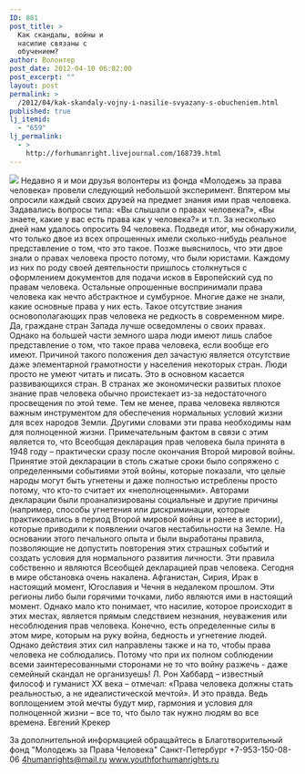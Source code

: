 ```yaml
---
ID: 881
post_title: >
  Как скандалы, войны и
  насилие связаны с
  обучением?
author: Волонтер
post_date: 2012-04-10 06:02:00
post_excerpt: ""
layout: post
permalink: >
  /2012/04/kak-skandaly-vojny-i-nasilie-svyazany-s-obucheniem.html
published: true
lj_itemid:
  - "659"
lj_permalink:
  - >
    http://forhumanright.livejournal.com/168739.html
---
```

<img src="http://cs5338.vk.com/u132145096/132409092/x_5b26039f.jpg" /> Недавно я и мои друзья волонтеры из фонда «Молодежь за права человека» провели следующий небольшой эксперимент. Впятером мы опросили каждый своих друзей на предмет знания ими прав человека. Задавались вопросы типа: «Вы слышали о правах человека?», «Вы знаете, какие у вас есть права как у человека?» и т.п. За несколько дней нам удалось опросить 94 человека. Подведя итог, мы обнаружили, что только двое из всех опрошенных имели сколько-нибудь реальное представление о том, что это такое.
Позже выяснилось, что эти двое знали о правах человека просто потому, что были юристами. Каждому из них по роду своей деятельности пришлось столкнуться с оформлением документов для подачи исков в Европейский суд по правам человека. Остальные опрошенные воспринимали права человека как нечто абстрактное и сумбурное. Многие даже не знали, какие основные права у них есть.
Такое отсутствие знания основополагающих прав человека не редкость в современном мире. Да, граждане стран Запада лучше осведомлены о своих правах. Однако на большей части земного шара люди имеют лишь слабое представление о том, что такое права человека, если вообще его имеют. Причиной такого положения дел зачастую является отсутствие даже элементарной грамотности у населения некоторых стран. Люди просто не умеют читать и писать. Это в основном касается развивающихся стран. В странах же экономически развитых плохое знание прав человека обычно проистекает из-за недостаточного просвещения по этой теме.
Тем не менее, права человека являются важным инструментом для обеспечения нормальных условий жизни для всех народов Земли. Другими словами эти права необходимы нам для полноценной жизни. Примечательным фактом в связи с этим является то, что Всеобщая декларация прав человека была принята в 1948 году – практически сразу после окончания Второй мировой войны. Принятие этой декларации в столь сжатые сроки было сопряжено с определенными событиями этой войны, которые показали, что целые народы могут быть угнетены и даже полностью истреблены просто потому, что кто-то считает их «неполноценными». Авторами декларации были проанализированы социальные и другие причины (например, способы угнетения или дискриминации, которые практиковались в период Второй мировой войны и ранее в истории), которые приводили к появлении очагов нестабильности на Земле. На основании этого печального опыта и были выработаны правила, позволяющие не допустить повторения этих страшных событий и создать условия для нормального развития личности. Эти правила собственно и являются Всеобщей декларацией прав человека.
Сегодня в мире обстановка очень накалена. Афганистан, Сирия, Ирак в настоящий момент, Югославия и Чечня в недалеком прошлом. Эти регионы либо были горячими точками, либо являются ими в настоящий момент. Однако мало кто понимает, что насилие, которое происходит в этих местах, является прямым следствием незнания, неуважения или несоблюдения прав человека. Конечно, есть определенные силы в этом мире, которым на руку война, бедность и угнетение людей. Однако действия этих сил направлены также и на то, чтобы права человека не соблюдались. Потому что при их полном соблюдении всеми заинтересованными сторонами не то что войну разжечь - даже семейный скандал не организуешь!
Л. Рон Хаббард – известный философ и гуманист ХХ века – отмечал: «Права человека должны стать реальностью, а не идеалистической мечтой». И это правда. Ведь воплощением этой мечты будут мир, гармония и условия для полноценной жизни – все то, что было так нужно людям во все времена.
Евгений Крекер

За дополнительной информацией обращайтесь в
Благотворительный фонд
"Молодежь за Права Человека" Санкт-Петербург 
+7-953-150-08-06 
4humanrights@mail.ru
www.youthforhumanrights.ru
